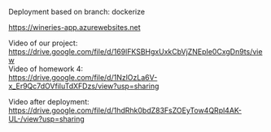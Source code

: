 Deployment based on branch: dockerize

https://wineries-app.azurewebsites.net

Video of our project:  
https://drive.google.com/file/d/169lFKSBHgxUxkCbVjZNEpIe0CxgDn9ts/view  
Video of homework 4:  
https://drive.google.com/file/d/1NzlOzLa6V-x_Er9Qc7dOVfiluTdXFDzs/view?usp=sharing

Video after deployment:
https://drive.google.com/file/d/1hdRhk0bdZ83FsZOEyTow4QRpl4AK-UL-/view?usp=sharing


